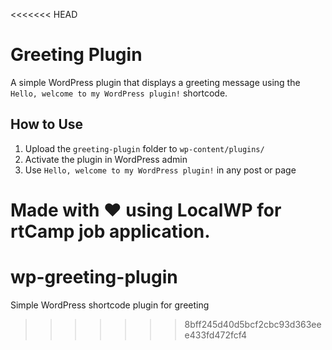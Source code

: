 <<<<<<< HEAD
# Greeting Plugin

A simple WordPress plugin that displays a greeting message using the `Hello, welcome to my WordPress plugin!` shortcode.

## How to Use

1. Upload the `greeting-plugin` folder to `wp-content/plugins/`
2. Activate the plugin in WordPress admin
3. Use `Hello, welcome to my WordPress plugin!` in any post or page



Made with ❤️ using LocalWP for rtCamp job application.
=======
# wp-greeting-plugin
Simple WordPress shortcode plugin for greeting
>>>>>>> 8bff245d40d5bcf2cbc93d363eee433fd472fcf4
